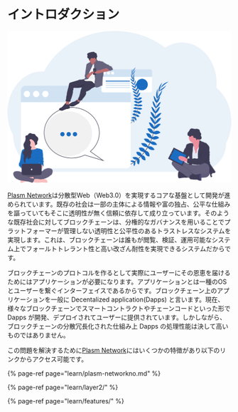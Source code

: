 # イントロダクション

![](.gitbook/assets/undraw_group_chat_unwm.svg)

[Plasm Network](https://www.plasmnet.io/)は分散型Web（Web3.0）を実現するコアな基盤として開発が進められています。既存の社会は一部の主体による情報や富の独占、公平な仕組みを謳っていてもそこに透明性が無く信頼に依存して成り立っています。そのような既存社会に対してブロックチェーンは、分権的なガバナンスを用いることでプラットフォーマーが管理しない透明性と公平性のあるトラストレスなシステムを実現します。これは、ブロックチェーンは誰もが閲覧、検証、運用可能なシステム上でフォールトトレラント性と高い改ざん耐性を実現できるシステムだからです。

ブロックチェーンのプロトコルを作るとして実際にユーザーにその恩恵を届けるためにはアプリケーションが必要になります。アプリケーションとは一種のOSとユーザーを繋ぐインターフェイスであるからです。ブロックチェーン上のアプリケーションを一般に Decentalized application\(Dapps\) と言います。現在、様々なブロックチェーンでスマートコントラクトやチェーンコードといった形で Dapps が開発、デプロイされてユーザーに提供されています。しかしながら、ブロックチェーンの分散冗長化された仕組み上 Dapps の処理性能は決して高いものではありません。

この問題を解決するために[Plasm Network](https://www.plasmnet.io/)にはいくつかの特徴があり以下のリンクからアクセス可能です。

{% page-ref page="learn/plasm-networkno.md" %}

{% page-ref page="learn/layer2/" %}

{% page-ref page="learn/features/" %}

